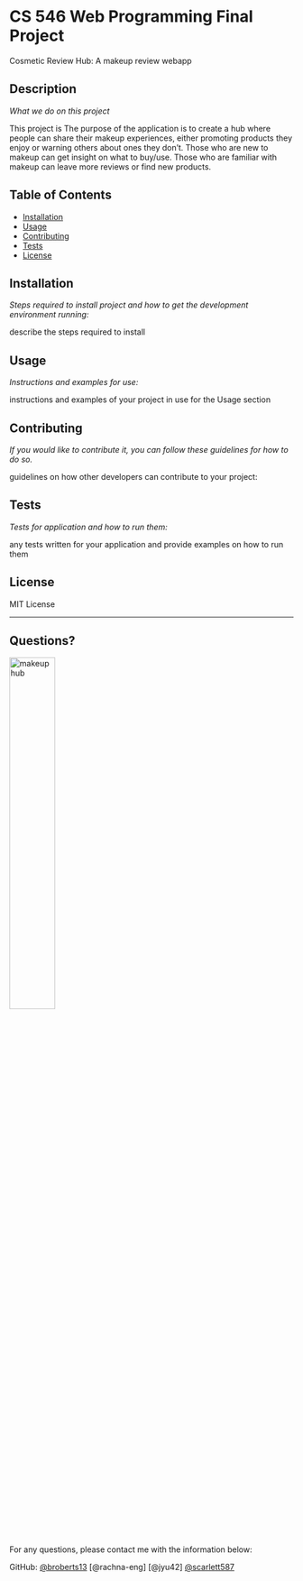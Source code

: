 # CS 546 Web Programming Final Project
Cosmetic Review Hub: A makeup review webapp
## Description 
  
  *What we do on this project* 
  
  This project is The purpose of the application is to create a hub where people can share their makeup experiences, either promoting products they enjoy or warning others about ones they don’t. Those who are new to makeup can get insight on what to buy/use. Those who are familiar with makeup can leave more reviews or find new products.

  ## Table of Contents
  * [Installation](#installation)
  * [Usage](#usage)
  * [Contributing](#contributing)
  * [Tests](#tests)
  * [License](#license)
  
  ## Installation
  
  *Steps required to install project and how to get the development environment running:*
  
  describe the steps required to install
  
  ## Usage 
  
  *Instructions and examples for use:*
  
  instructions and examples of your project in use for the Usage section
  
  ## Contributing
  
  *If you would like to contribute it, you can follow these guidelines for how to do so.*
  
  guidelines on how other developers can contribute to your project:
  
  ## Tests
  
  *Tests for application and how to run them:*
  
  any tests written for your application and provide examples on how to run them
  
  ## License
  
  MIT License
  
  ---
  
  ## Questions?

  <img src="https://images.unsplash.com/photo-1596462502278-27bfdc403348?ixlib=rb-1.2.1&ixid=MnwxMjA3fDB8MHxwaG90by1wYWdlfHx8fGVufDB8fHx8&auto=format&fit=crop&w=1480&q=80" alt="makeuphub" width="40%" />
  
  For any questions, please contact me with the information below:
 
  GitHub: [@broberts13](https://github.com/users/broberts13)
  [@rachna-eng]
  [@jyu42]
  [@scarlett587](https://github.com/scarlett587)
